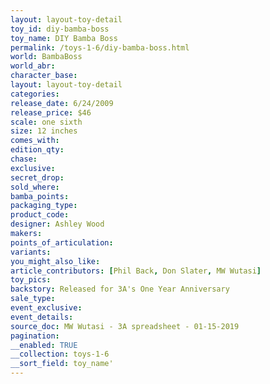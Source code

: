 ```yaml
---
layout: layout-toy-detail 
toy_id: diy-bamba-boss
toy_name: DIY Bamba Boss
permalink: /toys-1-6/diy-bamba-boss.html
world: BambaBoss
world_abr: 
character_base: 
layout: layout-toy-detail
categories: 
release_date: 6/24/2009
release_price: $46 
scale: one sixth
size: 12 inches
comes_with: 
edition_qty: 
chase: 
exclusive: 
secret_drop: 
sold_where: 
bamba_points: 
packaging_type: 
product_code: 
designer: Ashley Wood
makers: 
points_of_articulation: 
variants: 
you_might_also_like: 
article_contributors: [Phil Back, Don Slater, MW Wutasi]
toy_pics: 
backstory: Released for 3A's One Year Anniversary
sale_type: 
event_exclusive: 
event_details: 
source_doc: MW Wutasi - 3A spreadsheet - 01-15-2019
pagination: 
__enabled: TRUE
__collection: toys-1-6
__sort_field: toy_name'
---
```

